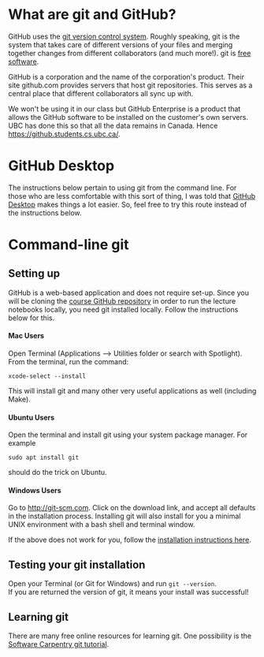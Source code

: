# What are git and GitHub?

GitHub uses the [git version control system](https://en.wikipedia.org/wiki/Git). Roughly speaking, git is the system that takes care of different versions of your files and merging together changes from different collaborators (and much more!). git is [free software](https://en.wikipedia.org/wiki/Free_software). 

GitHub is a corporation and the name of the corporation's product. Their site github.com provides servers that host git repositories. This serves as a central place that different collaborators all sync up with. 

We won't be using it in our class but GitHub Enterprise is a product that allows the GitHub software to be installed on the customer's own servers. UBC has done this so that all the data remains in Canada. Hence https://github.students.cs.ubc.ca/.

# GitHub Desktop

The instructions below pertain to using git from the command line. For those who are less comfortable with this sort of thing, I was told that [GitHub Desktop](https://desktop.github.com/) makes things a lot easier. So, feel free to try this route instead of the instructions below.

# Command-line git

## Setting up

GitHub is a web-based application and does not require set-up. Since you will be cloning the [course GitHub repository](https://github.com/UBC-CS/cpsc330-2023s) in order to run the lecture notebooks locally, you need git installed locally. Follow the instructions below for this. 

#### Mac Users

Open Terminal (Applications –> Utilities folder or search with Spotlight). From the terminal, run the command:

```
xcode-select --install
```

This will install git and many other very useful applications as well (including Make).

#### Ubuntu Users

Open the terminal and install git using your system package manager. For example

```
sudo apt install git
```

should do the trick on Ubuntu.

#### Windows Users

Go to http://git-scm.com. Click on the download link, and accept all defaults in the installation process. 
Installing git will also install for you a minimal UNIX environment with a bash shell and terminal window. 


If the above does not work for you, follow the [installation instructions here](https://git-scm.com/book/en/v2/Getting-Started-Installing-Git).

## Testing your git installation

Open your Terminal (or Git for Windows) and run `git --version`.  
If you are returned the version of git, it means your install was successful!

## Learning git

There are many free online resources for learning git. One possibility is the [Software Carpentry git tutorial](https://swcarpentry.github.io/git-novice/). 
